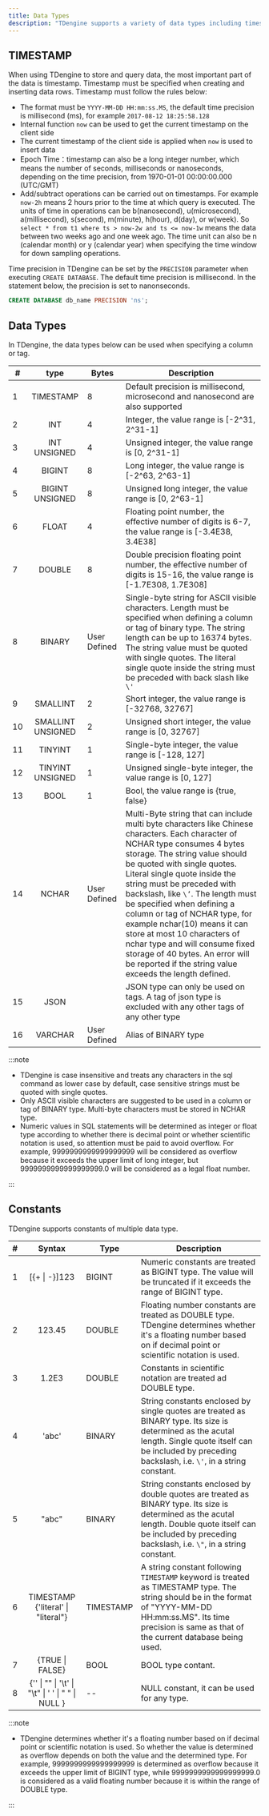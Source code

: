 ```yaml
---
title: Data Types
description: "TDengine supports a variety of data types including timestamp, float, JSON and many others."
---
```


## TIMESTAMP

When using TDengine to store and query data, the most important part of the data is timestamp. Timestamp must be specified when creating and inserting data rows. Timestamp must follow the rules below:

- The format must be `YYYY-MM-DD HH:mm:ss.MS`, the default time precision is millisecond (ms), for example `2017-08-12 18:25:58.128`
- Internal function `now` can be used to get the current timestamp on the client side
- The current timestamp of the client side is applied when `now` is used to insert data
- Epoch Time：timestamp can also be a long integer number, which means the number of seconds, milliseconds or nanoseconds, depending on the time precision, from 1970-01-01 00:00:00.000 (UTC/GMT)
- Add/subtract operations can be carried out on timestamps. For example `now-2h` means 2 hours prior to the time at which query is executed. The units of time in operations can be b(nanosecond), u(microsecond), a(millisecond), s(second), m(minute), h(hour), d(day), or w(week). So `select * from t1 where ts > now-2w and ts <= now-1w` means the data between two weeks ago and one week ago. The time unit can also be n (calendar month) or y (calendar year) when specifying the time window for down sampling operations.

Time precision in TDengine can be set by the `PRECISION` parameter when executing `CREATE DATABASE`. The default time precision is millisecond. In the statement below, the precision is set to nanonseconds.

```sql
CREATE DATABASE db_name PRECISION 'ns';
```

## Data Types

In TDengine, the data types below can be used when specifying a column or tag.

| #   | **type**  | **Bytes** | **Description** |
| --- | :-------: | --------- | ------------------------- |
| 1   | TIMESTAMP | 8         | Default precision is millisecond, microsecond and nanosecond are also supported  |
| 2   |    INT    | 4         | Integer, the value range is [-2^31, 2^31-1]  |
| 3   |INT UNSIGNED|4         | Unsigned integer, the value range is [0, 2^31-1] |
| 4   |  BIGINT   | 8         | Long integer, the value range is [-2^63, 2^63-1] |
| 5   | BIGINT UNSIGNED | 8   | Unsigned long integer, the value range is [0, 2^63-1] |
| 6   |   FLOAT   | 4         | Floating point number, the effective number of digits is 6-7, the value range is [-3.4E38, 3.4E38]  |
| 7   |  DOUBLE   | 8         | Double precision floating point number, the effective number of digits is 15-16, the value range is [-1.7E308, 1.7E308]  |
| 8   |  BINARY   | User Defined | Single-byte string for ASCII visible characters. Length must be specified when defining a column or tag of binary type. The string length can be up to  16374 bytes. The string value must be quoted with single quotes. The literal single quote inside the string must be preceded with back slash like `\'` |
| 9   | SMALLINT  | 2         | Short integer, the value range is [-32768, 32767] |
| 10  | SMALLINT UNSIGNED | 2 | Unsigned short integer, the value range is [0, 32767] |
| 11  |  TINYINT  | 1         | Single-byte integer, the value range is [-128, 127] |
| 12  | TINYINT UNSIGNED | 1  | Unsigned single-byte integer, the value range is [0, 127] |
| 13  |   BOOL    | 1         | Bool, the value range is {true, false}   |
| 14  | NCHAR     | User Defined| Multi-Byte string that can include multi byte characters like Chinese characters. Each character of NCHAR type consumes 4 bytes storage. The string value should be quoted with single quotes. Literal single quote inside the string must be preceded with backslash, like `\’`. The length must be specified when defining a column or tag of NCHAR type, for example nchar(10) means it can store at most 10 characters of nchar type and will consume fixed storage of 40 bytes. An error will be reported if the string value exceeds the length defined.   |
| 15  |   JSON    |           | JSON type can only be used on tags. A tag of json type is excluded with any other tags of any other type |
| 16  | VARCHAR   | User Defined| Alias of BINARY type |

:::note
- TDengine is case insensitive and treats any characters in the sql command as lower case by default, case sensitive strings must be quoted with single quotes.
- Only ASCII visible characters are suggested to be used in a column or tag of BINARY type. Multi-byte characters must be stored in NCHAR type.
- Numeric values in SQL statements will be determined as integer or float type according to whether there is decimal point or whether scientific notation is used, so attention must be paid to avoid overflow. For example, 9999999999999999999 will be considered as overflow because it exceeds the upper limit of long integer, but 9999999999999999999.0 will be considered as a legal float number.

:::

## Constants
TDengine supports constants of multiple data type.

| #   | **Syntax**  | **Type** | **Description**    |
| --- | :-------: | --------- | -------------------------------------- |
| 1 | [{+ \| -}]123 | BIGINT | Numeric constants are treated as BIGINT type. The value will be truncated if it exceeds the range of BIGINT type. |
| 2 | 123.45 | DOUBLE | Floating number constants are treated as DOUBLE type. TDengine determines whether it's a floating number based on if decimal point or scientific notation is used. |
| 3 | 1.2E3 | DOUBLE | Constants in scientific notation are treated ad DOUBLE type. |
| 4 | 'abc' | BINARY | String constants enclosed by single quotes are treated as BINARY type. Its size is determined as the acutal length. Single quote itself can be included by preceding backslash, i.e. `\'`, in a string constant. |
| 5 | "abc" | BINARY | String constants enclosed by double quotes are treated as BINARY type. Its size is determined as the acutal length. Double quote itself can be included by preceding backslash, i.e. `\"`, in a string constant. |
| 6 | TIMESTAMP {'literal' \| "literal"} | TIMESTAMP | A string constant following `TIMESTAMP` keyword is treated as TIMESTAMP type. The string should be in the format of "YYYY-MM-DD HH:mm:ss.MS". Its time precision is same as that of the current database being used.  |
| 7 | {TRUE \| FALSE} | BOOL | BOOL type contant.  |
| 8 | {'' \| "" \| '\t' \| "\t" \| ' ' \| " " \| NULL } | -- | NULL constant, it can be used for any type.|

:::note
- TDengine determines whether it's a floating number based on if decimal point or scientific notation is used. So whether the value is determined as overflow depends on both the value and the determined type. For example, 9999999999999999999 is determined as overflow because it exceeds the upper limit of BIGINT type, while 9999999999999999999.0 is considered as a valid floating number because it is within the range of DOUBLE type.

:::
